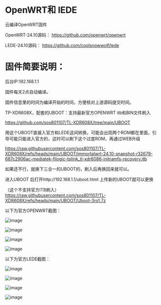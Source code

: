 # OpenWRT和 IEDE
云编译OpenWRT固件

OpenWRT-24.10源码：
https://github.com/openwrt/openwrt

LEDE-24.10源码：
https://github.com/coolsnowwolf/lede


# 固件简要说明：
后台IP:192.168.1.1

固件每天2点自动编译。

固件信息里的时间为编译开始的时间，方便核对上游源码提交时间。

TP-XDR608X，配套的UBOOT：支持最新官方OPENWRT itb和BIN文件刷入

https://github.com/sos801107/TL-XDR608X/tree/main/UBOOT

用这个UBOOT直接入官方和LEDE这间转换，可能会出现两个ROM都在里面，引导可能只能进入官方的，这时可以刷下这个过度ROM，再通过WEB升级 

https://raw.githubusercontent.com/sos801107/TL-XDR608X/refs/heads/main/UBOOT/immortalwrt-24.10-snapshot-r32679-687c2906ac-mediatek-filogic-tplink_tl-xdr6086-initramfs-recovery.itb

如果还不行，就换下三合一的UBOOT的，刷入后再换回来就可以。

进入UBOOT 后打开http://192.168.1.1/uboot.html 上传新的UBOOT就可以更换

（这个不支持官方ITB刷入）
https://raw.githubusercontent.com/sos801107/TL-XDR608X/refs/heads/main/UBOOT/Uboot-3ro1.7z


以下为官方OPENWRT截图：

![image](https://github.com/user-attachments/assets/52995d5f-68d0-46e6-be6e-14b3a17b8361)

![image](https://github.com/user-attachments/assets/4fff19fd-cfb0-4888-9d19-5f148605301a)

![image](https://github.com/user-attachments/assets/40c55ad8-7353-45e9-8781-d5dd19732ce5)

![image](https://github.com/user-attachments/assets/6877d258-5579-45d4-8830-194ef9a5ef14)


以下为官方LEDE截图：

![image](https://github.com/user-attachments/assets/0619f0e0-e3e5-494b-b079-8b1a5762ae2c)

![image](https://github.com/user-attachments/assets/c79bc135-f90d-429d-b36e-17f5c4d3d31d)

![image](https://github.com/user-attachments/assets/efe79a70-ec2f-4ff6-9ae7-0a32971e82c3)

![image](https://github.com/user-attachments/assets/57d9f759-d78e-4a24-a489-321894206feb)
